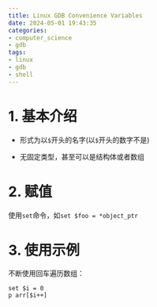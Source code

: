 ```yaml
---
title: Linux GDB Convenience Variables
date: 2024-05-01 19:43:35
categories:
- computer_science
- gdb
tags:
- linux
- gdb
- shell
---
```


# 1. 基本介绍

- 形式为以`$`开头的名字(以`$`开头的数字不是)

- 无固定类型，甚至可以是结构体或者数组

# 2. 赋值

使用`set`命令，如`set $foo = *object_ptr`

# 3. 使用示例

不断使用回车遍历数组：

```gdb
set $i = 0
p arr[$i++]
```